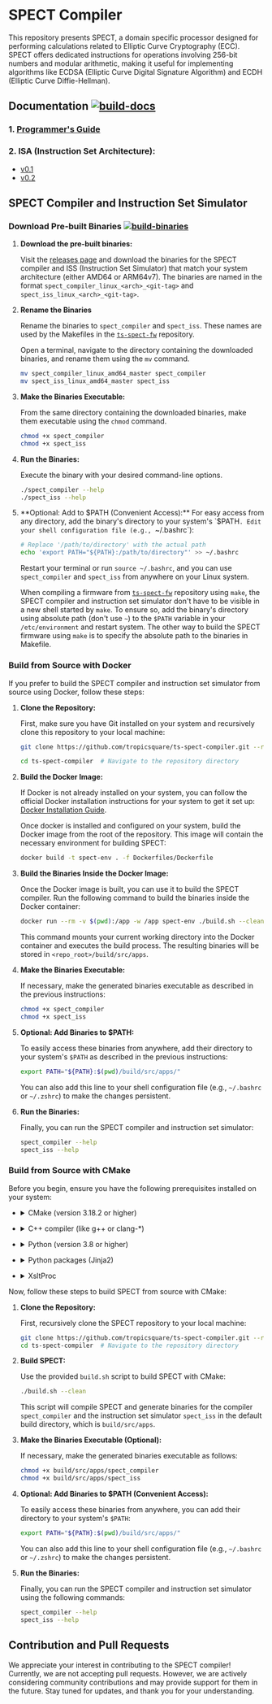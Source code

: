 # SPECT Compiler
This repository presents SPECT, a domain specific processor designed for
performing calculations related to Elliptic Curve Cryptography (ECC). SPECT
offers dedicated instructions for operations involving 256-bit numbers and
modular arithmetic, making it useful for implementing algorithms like ECDSA
(Elliptic Curve Digital Signature Algorithm) and ECDH (Elliptic Curve
Diffie-Hellman).
## Documentation [![build-docs](https://github.com/tropicsquare/ts-spect-compiler/actions/workflows/build-docs.yaml/badge.svg?branch=master)](https://github.com/tropicsquare/ts-spect-compiler/actions/workflows/build-docs.yaml)

### 1. [Programmer's Guide](doc/programmer_guide/pdf/spect_programmer_guide.pdf)

### 2. ISA (Instruction Set Architecture): 
- [v0.1](doc/ISAv0.1/pdf/isav0.1.pdf)
- [v0.2](doc/ISAv0.2/pdf/isav0.2.pdf)

## SPECT Compiler and Instruction Set Simulator

### Download Pre-built Binaries [![build-binaries](https://github.com/tropicsquare/ts-spect-compiler/actions/workflows/build-release-binaries.yaml/badge.svg)](https://github.com/tropicsquare/ts-spect-compiler/actions/workflows/build-release-binaries.yaml)

1. **Download the pre-built binaries:**
   
    Visit the [releases page](https://github.com/tropicsquare/ts-spect-compiler/releases)
    and download the binaries for the SPECT compiler and ISS (Instruction Set
    Simulator) that match your system architecture (either AMD64 or ARM64v7).
    The binaries are named in the format `spect_compiler_linux_<arch>_<git-tag>`
    and `spect_iss_linux_<arch>_<git-tag>`.

2. **Rename the Binaries**
   
    Rename the binaries to `spect_compiler` and `spect_iss`. These names are
    used by the Makefiles in the [`ts-spect-fw`](https://github.com/tropicsquare/ts-spect-fw) repository.

    Open a terminal, navigate to the directory containing the downloaded
    binaries, and rename them using the `mv` command.

    ```bash
    mv spect_compiler_linux_amd64_master spect_compiler
    mv spect_iss_linux_amd64_master spect_iss
    ```

2. **Make the Binaries Executable:**
   
    From the same directory containing the downloaded binaries, make them
    executable using the `chmod` command.

    ```bash
    chmod +x spect_compiler
    chmod +x spect_iss
    ```

3. **Run the Binaries:**

    Execute the binary with your desired command-line options.

    ```bash
    ./spect_compiler --help
    ./spect_iss --help
    ```

4. **Optional: Add to $PATH (Convenient Access):**
   For easy access from any directory, add the binary's directory to your
   system's `$PATH`. Edit your shell configuration file (e.g., `~/.bashrc`):

   ```bash
   # Replace '/path/to/directory' with the actual path
   echo 'export PATH="${PATH}:/path/to/directory"' >> ~/.bashrc  
   ```

   Restart your terminal or run `source ~/.bashrc`, and you can use `spect_compiler` and `spect_iss` from anywhere on your Linux system.

   When compiling a firmware from [`ts-spect-fw`](https://github.com/tropicsquare/ts-spect-fw) repository using `make`, the SPECT compiler and instruction set simulator don't have to be visible in a new shell started by `make`. To ensure so, add the binary's directory using absolute path (don't use `~`) to the `$PATH` variable in your `/etc/environment` and restart system. The other way to build the SPECT firmware using `make` is to specify the absolute path to the binaries in Makefile.   

### Build from Source with Docker

If you prefer to build the SPECT compiler and instruction set simulator from
source using Docker, follow these steps:

1. **Clone the Repository:**

    First, make sure you have Git installed on your system and recursively clone
    this repository to your local machine:

    ```bash
    git clone https://github.com/tropicsquare/ts-spect-compiler.git --recurse-submodules

    cd ts-spect-compiler  # Navigate to the repository directory
    ```

2. **Build the Docker Image:**

    If Docker is not already installed on your system, you can follow the
    official Docker installation instructions for your system to get it set up:
    [Docker Installation Guide](https://docs.docker.com/get-docker/).

    Once docker is installed and configured on your system, build the Docker
    image from the root of the repository. This image will contain the necessary environment for building SPECT:

    ```bash
    docker build -t spect-env . -f Dockerfiles/Dockerfile
    ```

3. **Build the Binaries Inside the Docker Image:**

    Once the Docker image is built, you can use it to build the SPECT compiler. Run the following command to build the binaries inside the Docker container:

    ```bash
    docker run --rm -v $(pwd):/app -w /app spect-env ./build.sh --clean
    ```

    This command mounts your current working directory into the Docker container and executes the build process. The resulting binaries will be stored in `<repo_root>/build/src/apps`.

4. **Make the Binaries Executable:**

    If necessary, make the generated binaries executable as described in the previous instructions:

    ```bash
    chmod +x spect_compiler
    chmod +x spect_iss
    ```

5. **Optional: Add Binaries to $PATH:**

    To easily access these binaries from anywhere, add their directory to your system's `$PATH` as described in the previous instructions:

    ```bash
    export PATH="${PATH}:$(pwd)/build/src/apps/"
    ```

    You can also add this line to your shell configuration file (e.g., `~/.bashrc` or `~/.zshrc`) to make the changes persistent.

6. **Run the Binaries:**

    Finally, you can run the SPECT compiler and instruction set simulator:

    ```bash
    spect_compiler --help
    spect_iss --help
    ```

### Build from Source with CMake

Before you begin, ensure you have the following prerequisites installed on your system:

- <details>
    <summary>CMake (version 3.18.2 or higher)</summary>

    ```bash
    sudo apt-get install cmake
    ```
</details>

- <details>
    <summary>C++ compiler (like g++ or clang-*)</summary>

    ```bash
    sudo apt-get install g++
    ```
</details>

- <details>
    <summary>Python (version 3.8 or higher)</summary>

    ```bash
    sudo apt-get update
    sudo apt-get install python3-pip
    ```
</details>

- <details>
    <summary>Python packages (Jinja2)</summary>

    ```bash
    pip install jinja2
    ```
</details>

- <details>
    <summary>XsltProc</summary>

    ```bash
    sudo apt-get install xsltproc
    ```
</details>


Now, follow these steps to build SPECT from source with CMake:

1. **Clone the Repository:**

   First, recursively clone the SPECT repository to your local machine:

   ```bash
   git clone https://github.com/tropicsquare/ts-spect-compiler.git --recurse-submodules
   cd ts-spect-compiler  # Navigate to the repository directory
   ```

2. **Build SPECT:**

   Use the provided `build.sh` script to build SPECT with CMake:

   ```bash
   ./build.sh --clean
   ```

   This script will compile SPECT and generate binaries for the compiler `spect_compiler` and the instruction set simulator `spect_iss` in the default build directory, which is `build/src/apps`.

3. **Make the Binaries Executable (Optional):**

   If necessary, make the generated binaries executable as follows:

   ```bash
   chmod +x build/src/apps/spect_compiler
   chmod +x build/src/apps/spect_iss
   ```

4. **Optional: Add Binaries to $PATH (Convenient Access):**

   To easily access these binaries from anywhere, you can add their directory to your system's `$PATH`:

   ```bash
   export PATH="${PATH}:$(pwd)/build/src/apps/"
   ```

   You can also add this line to your shell configuration file (e.g., `~/.bashrc` or `~/.zshrc`) to make the changes persistent.

5. **Run the Binaries:**

   Finally, you can run the SPECT compiler and instruction set simulator using the following commands:

   ```bash
   spect_compiler --help
   spect_iss --help
   ```

## Contribution and Pull Requests

We appreciate your interest in contributing to the SPECT compiler! Currently, we are not accepting pull requests. However, we are actively considering community contributions and may provide support for them in the future. Stay tuned for updates, and thank you for your understanding.
